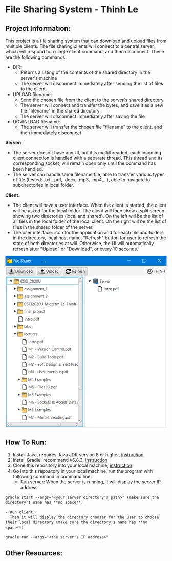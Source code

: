 # File Sharing System - Thinh Le

## Project Information:

This project is a file sharing system that can download and upload files from multiple clients.
The file sharing clients will connect to a central server, which will respond to a single client command, and then disconnect. These are the following commands:

-   DIR:
    -   Returns a listing of the contents of the shared directory in the server's machine
    -   The server will disconnect immediately after sending the list of files to the client.
-   UPLOAD filename:
    -   Send the chosen file from the client to the server's shared directory
    -   The server will connect and transfer the bytes, and save it as a new file "filename" in the shared directory
    -   The server will disconnect immediately after saving the file
-   DOWNLOAD filename:
    -   The server will transfer the chosen file "filename" to the client, and then immediately disconnect

**Server:**

-   The server doesn't have any UI, but it is multithreaded, each incoming client connection is handled with a separate thread. This thread and its corresponding socket, will remain open only until the command has been handled.
-   The server can handle same filename file, able to transfer various types of file (tested: .txt, .pdf, .docx, .mp3, .mp4,...), able to navigate to subdirectories in local folder.

**Client:**

-   The client will have a user interface. When the client is started, the client will be asked for the local folder. The client will then show a split screen showing two directories (local and shared). On the left will be the list of all files in the local folder of the local client. On the right will be the list of files in the shared folder of the server.
-   The user interface: icon for the application and for each file and folders in the directory, local host name, "Refresh" button for user to refresh the state of both directories at will. Otherwise, the UI will automatically refresh after "Upload" or "Download", or every 10 seconds.

![ui](ui.PNG)

## How To Run:

1. Install Java, requires Java JDK version 8 or higher, [instruction](https://www.oracle.com/java/technologies/javase-downloads.html)
2. Install Gradle, recommend v6.8.3, [instruction](https://gradle.org/install/)
3. Clone this repository into your local machine, [instruction](https://docs.github.com/en/github/creating-cloning-and-archiving-repositories/cloning-a-repository)
4. Go into this repository in your local machine, run the program with following command in command line:
    - Run server:
      When the server is running, it will display the server IP address.

```
gradle start --args="<your server directory's path>" (make sure the directory's name has **no space**)
```

    - Run client:
      Then it will display the directory chooser for the user to choose their local directory (make sure the directory's name has **no space**)

```
gradle run --args="<the server's IP address>"
```

## Other Resources:
